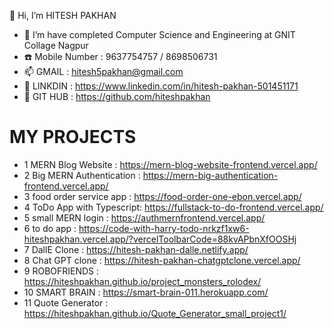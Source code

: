 👋 Hi, I’m HITESH PAKHAN
- 🌱 I’m have completed Computer Science and Engineering at GNIT Collage Nagpur
- ☎️ Mobile Number : 9637754757 / 8698506731
- 📫 GMAIL : hitesh5pakhan@gmail.com
- 👀 LINKDIN : https://www.linkedin.com/in/hitesh-pakhan-501451171
- 👀 GIT HUB : https://github.com/hiteshpakhan

# MY PROJECTS
* 1 MERN Blog Website       : https://mern-blog-website-frontend.vercel.app/
* 2 Big MERN Authentication : https://mern-big-authentication-frontend.vercel.app/
* 3 food order service app  : https://food-order-one-ebon.vercel.app/
* 4 ToDo App with Typescript: https://fullstack-to-do-frontend.vercel.app/
* 5 small MERN login        : https://authmernfrontend.vercel.app/
* 6 to do app               : https://code-with-harry-todo-nrkzf1xw6-hiteshpakhan.vercel.app/?vercelToolbarCode=88kvAPbnXfOOSHj
* 7 DallE Clone             : https://hitesh-pakhan-dalle.netlify.app/
* 8 Chat GPT clone          : https://hitesh-pakhan-chatgptclone.vercel.app/
* 9 ROBOFRIENDS             : https://hiteshpakhan.github.io/project_monsters_rolodex/
* 10 SMART BRAIN             : https://smart-brain-011.herokuapp.com/
* 11 Quote Generator         : https://hiteshpakhan.github.io/Quote_Generator_small_project1/
